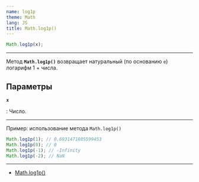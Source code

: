 ```yaml
---
name: log1p
theme: Math
lang: JS
title: Math.log1p()
---
```


```js
Math.log1p(x);
```

---

Метод **`Math.log1p()`** возвращает натуральный (по основанию `e`) логарифм 1 + числа.

## Параметры

**`x`**

: Число.

---

Пример: использование метода `Math.log1p()`

```js
Math.log1p(1); // 0.6931471805599453
Math.log1p(0); // 0
Math.log1p(-1); // -Infinity
Math.log1p(-2); // NaN
```

---

- [Math.log1p()](https://developer.mozilla.org/ru/docs/Web/JavaScript/Reference/Global_Objects/Math/log1p)
